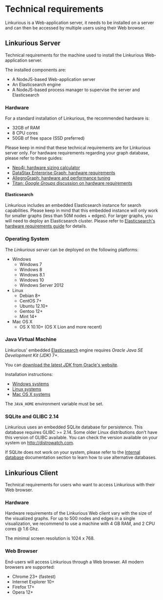 # Technical requirements

Linkurious is a Web-application server, it needs to be installed on a server and can then be accessed by multiple users using their Web browser.

## Linkurious Server

Technical requirements for the machine used to install the Linkurious Web-application server.

The installed components are:
 - A NodeJS-based Web-application server
 - An Elasticsearch engine
 - A NodeJS-based process manager to supervise the server and Elasticsearch

### Hardware

For a standard installation of Linkurious, the recommended hardware is:
 - 32GB of RAM
 - 8 CPU cores
 - 50GB of free space (SSD preferred)
  
Please keep in mind that these technical requirements are for Linkurious server only.
For hardware requirements regarding your graph database, please refer to these guides:
- [Neo4j: hardware sizing calculator](https://neo4j.com/hardware-sizing-calculator/?aliId=linkurious)
- [DataStax Enterprise Graph: hardware requirements](https://docs.datastax.com/en/landing_page/doc/landing_page/planning/planningHardware.html)
- [AllegroGraph: hardware and performance tuning](http://franz.com/agraph/allegrograph/agraph_performance_tuning.lhtml)
- [Titan: *Google Groups* discussion on hardware requirements](https://groups.google.com/forum/#!topic/aureliusgraphs/0wWk9AzHyTM)

#### Elasticsearch

Linkurious includes an embedded Elasticsearch instance for search capabilities.
Please keep in mind that this embedded instance will only work for smaller graphs (less than 50M nodes + edges).
For larger graphs, you will need to deploy an Elasticsearch cluster.
Please refer to [Elasticsearch's hardware requirements guide](https://www.elastic.co/guide/en/elasticsearch/guide/current/hardware.html) for details.

### Operating System

The *Linkurious server* can be deployed on the following platforms:
- Windows
  - Windows 7
  - Windows 8
  - Windows 8.1
  - Windows 10
  - Windows Server 2012
- Linux
  - Debian 8+
  - CentOS 7+
  - Ubuntu 12.10+
  - Gentoo 12+
  - Mint 14+
- Mac OS X
  - OS X 10.10+ (OS X Lion and more recent)

### Java Virtual Machine

Linkurious' embedded [Elasticsearch](https://www.elastic.co/products/elasticsearch) engine requires *Oracle Java SE Development Kit (JDK)* 7+.

You can [download the latest *JDK* from Oracle's website](http://www.oracle.com/technetwork/java/javase/downloads/jdk8-downloads-2133151.html).
<!-- from: http://docs.oracle.com/javase/8/docs/technotes/guides/install/install_overview.html -->

Installation instructions:
 - [Windows systems](http://docs.oracle.com/javase/8/docs/technotes/guides/install/windows_jdk_install.html#A1097936)
 - [Linux systems](http://docs.oracle.com/javase/8/docs/technotes/guides/install/linux_jdk.html#A1098871)
 - [Mac OS X systems](http://docs.oracle.com/javase/8/docs/technotes/guides/install/mac_jdk.html#A1096855)

The `JAVA_HOME` environment variable must be set.

### SQLite and GLIBC 2.14

Linkurious uses an embedded SQLite database for persistence. This database requires GLIBC >= 2.14.
Some older Linux distributions don't have this version of GLIBC available.
You can check the version available on your system on http://distrowatch.com.

If SQLite does not work on your system, please refer to the [Internal database](internal-database) documentation section to learn how to use alternative databases.

## Linkurious Client

Technical requirements for users who want to access Linkurious with their Web browser.

### Hardware

Hardware requirements of the Linkurious Web client vary with the size of the visualized graphs.
For up to 500 nodes and edges in a single visualization, we recommend to use a machine with
4 GB RAM, and 2 CPU cores @ 1.6 Ghz.

The minimal screen resolution is 1024 x 768.

### Web Browser

End-users will access Linkurious through a Web browser. All modern browsers are supported:
- Chrome 23+ (fastest)
- Internet Explorer 10+
- Firefox 17+
- Opera 12+
<!--* Safari 7.-->
